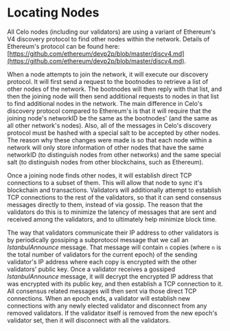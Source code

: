 # Locating Nodes

All Celo nodes \(including our validators\) are using a variant of Ethereum's V4 discovery protocol to find other nodes within the network. Details of Ethereum's protocol can be found here: [https://github.com/ethereum/devp2p/blob/master/discv4.md](https://github.com/ethereum/devp2p/blob/master/discv4.md).

When a node attempts to join the network, it will execute our discovery protocol. It will first send a request to the bootnodes to retrieve a list of other nodes of the network. The bootnodes will then reply with that list, and then the joining node will then send additional requests to nodes in that list to find additional nodes in the network. The main difference in Celo's discovery protocol compared to Ethereum's is that it will require that the joining node's networkID be the same as the bootnodes' \(and the same as all other network's nodes\). Also, all of the messages in Celo's discovery protocol must be hashed with a special salt to be accepted by other nodes. The reason why these changes were made is so that each node within a network will only store information of other nodes that have the same networkID \(to distinguish nodes from other networks\) and the same special salt \(to distinguish nodes from other blockchains, such as Ethereum\).

Once a joining node finds other nodes, it will establish direct TCP connections to a subset of them. This will allow that node to sync it's blockchain and transactions. Validators will additionally attempt to establish TCP connections to the rest of the validators, so that it can send consensus messages directly to them, instead of via gossip. The reason that the validators do this is to minimize the latency of messages that are sent and received among the validators, and to ultimately help minimize block time.

The way that validators communicate their IP address to other validators is by periodically gossiping a subprotocol message that we call an _IstanbulAnnounce_ message. That message will contain `n` copies \(where `n` is the total number of validators for the current epoch\) of the sending validator's IP address where each copy is encrypted with the other validators' public key. Once a validator receives a gossiped _IstanbulAnnounce_ message, it will decrypt the encrypted IP address that was encrypted with its public key, and then establish a TCP connection to it. All consensus related messages will then sent via those direct TCP connections. When an epoch ends, a validator will establish new connections with any newly elected validator and disconnect from any removed validators. If the validator itself is removed from the new epoch's validator set, then it will disconnect with all the validators.


